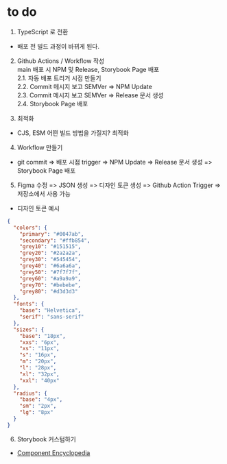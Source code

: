 # to do

1. TypeScript 로 전환

- 배포 전 빌드 과정이 바뀌게 된다.

2. Github Actions / Workflow 작성  
   main 배포 시 NPM 및 Release, Storybook Page 배포  
   2.1. 자동 배포 트리거 시점 만들기  
   2.2. Commit 메시지 보고 SEMVer => NPM Update  
   2.3. Commit 메시지 보고 SEMVer => Release 문서 생성  
   2.4. Storybook Page 배포

3. 최적화

- CJS, ESM 어떤 빌드 방법을 가질지? 최적화

4. Workflow 만들기

- git commit => 배포 시점 trigger => NPM Update => Release 문서 생성 => Storybook Page 배포

5. Figma 수정 => JSON 생성 => 디자인 토큰 생성 => Github Action Trigger => 저장소에서 사용 가능

- 디자인 토큰 예시

```json
{
  "colors": {
    "primary": "#0047ab",
    "secondary": "#ffb854",
    "grey10": "#151515",
    "grey20": "#2a2a2a",
    "grey30": "#545454",
    "grey40": "#6a6a6a",
    "grey50": "#7f7f7f",
    "grey60": "#a9a9a9",
    "grey70": "#bebebe",
    "grey80": "#d3d3d3"
  },
  "fonts": {
    "base": "Helvetica",
    "serif": "sans-serif"
  },
  "sizes": {
    "base": "18px",
    "xxs": "6px",
    "xs": "11px",
    "s": "16px",
    "m": "20px",
    "l": "28px",
    "xl": "32px",
    "xxl": "40px"
  },
  "radius": {
    "base": "4px",
    "sm": "2px",
    "lg": "8px"
  }
}
```

6. Storybook 커스텀하기

- [Component Encyclopedia](https://storybook.js.org/showcase)

